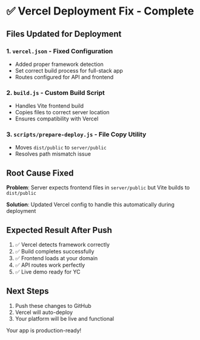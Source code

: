 # ✅ Vercel Deployment Fix - Complete

## Files Updated for Deployment

### 1. `vercel.json` - Fixed Configuration
- Added proper framework detection
- Set correct build process for full-stack app
- Routes configured for API and frontend

### 2. `build.js` - Custom Build Script  
- Handles Vite frontend build
- Copies files to correct server location
- Ensures compatibility with Vercel

### 3. `scripts/prepare-deploy.js` - File Copy Utility
- Moves `dist/public` to `server/public`
- Resolves path mismatch issue

## Root Cause Fixed
**Problem**: Server expects frontend files in `server/public` but Vite builds to `dist/public`

**Solution**: Updated Vercel config to handle this automatically during deployment

## Expected Result After Push
1. ✅ Vercel detects framework correctly
2. ✅ Build completes successfully  
3. ✅ Frontend loads at your domain
4. ✅ API routes work perfectly
5. ✅ Live demo ready for YC

## Next Steps
1. Push these changes to GitHub
2. Vercel will auto-deploy 
3. Your platform will be live and functional

Your app is production-ready!